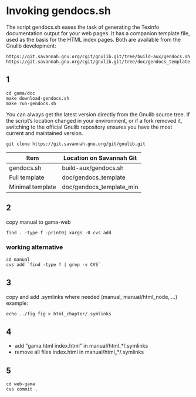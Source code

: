 # Invoking gendocs.sh

The script gendocs.sh eases the task of generating the Texinfo documentation
output for your web pages. It has a companion template file, 
used as the basis for the HTML index pages. Both are available 
from the Gnulib development: 

    https://git.savannah.gnu.org/cgit/gnulib.git/tree/build-aux/gendocs.sh
    https://git.savannah.gnu.org/cgit/gnulib.git/tree/doc/gendocs_template


## 1

    cd gama/doc
    make download-gendocs.sh
    make run-gendocs.sh

You can always get the latest version directly from the Gnulib source tree.
If the script’s location changed in your environment, or if a fork removed it,
switching to the official Gnulib repository ensures you have the most current
and maintained version.

    git clone https://git.savannah.gnu.org/git/gnulib.git

| Item             | Location on Savannah Git |
| ---------------- | ------------------------ |
| gendocs.sh	     | build-aux/gendocs.sh     |
| Full template	   | doc/gendocs_template     |
| Minimal template | doc/gendocs_template_min |

## 2  

copy manual to gama-web

    find . -type f -print0| xargs -0 cvs add

### working alternative ###

    cd manual
    cvs add `find -type f | grep -v CVS`

## 3 

copy and add .symlinks where needed (manual, manual/html_node, ...)
example:

    echo ../fig fig > html_chapter/.symlinks

## 4

* add "gama.html index.html"  in manual/html_*/.symlinks
* remove all files index.html in manual/html_*/.symlinks

## 5 
    cd web-gama
    cvs commit .
